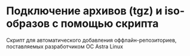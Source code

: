 # Подключение архивов (tgz) и iso-образов с помощью скрипта
Скрипт для автоматического добавления оффлайн-репозиториев, поставляемых разработчиком ОС Astra Linux
